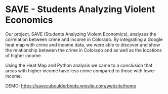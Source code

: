# SAVE - Students Analyzing Violent Economics

Our project, SAVE (Students Analyzing Violent Economics), analyzes the correlation between crime and income in Colorado. By integrating a Google heat map with crime and income data, we were able to discover and show the relationship between the crime in Colorado and as well as the locations of higher income.

Using the Heat Map and Python analysis we came to a conclusion that areas with higher income have less crime compared to those with lower income.

DEMO: https://savecuboulderbigda.wixsite.com/website/home
